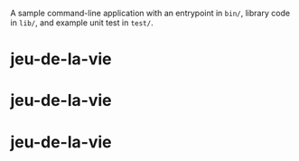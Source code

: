 A sample command-line application with an entrypoint in `bin/`, library code
in `lib/`, and example unit test in `test/`.
# jeu-de-la-vie
# jeu-de-la-vie
# jeu-de-la-vie

